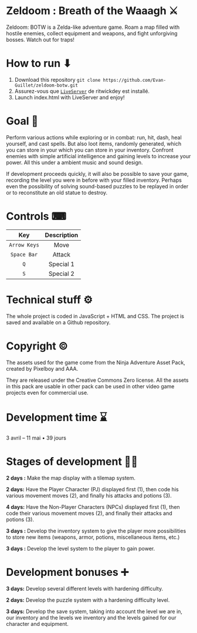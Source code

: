 # Zeldoom : Breath of the Waaagh ⚔
Zeldoom: BOTW is a Zelda-like adventure game. Roam a map filled with hostile enemies, collect equipment and weapons, and fight unforgiving bosses. Watch out for traps!



# How to run ⬇
1. Download this repository `git clone https://github.com/Evan-Guillet/zeldoom-botw.git`
2. Assurez-vous que [`LiveServer`](https://github.com/ritwickdey/vscode-live-server) de ritwickdey est installé. 
3. Launch index.html with LiveServer and enjoy!



# Goal 🎯
Perform various actions while exploring or in combat: run, hit, dash, heal yourself, and cast spells. But also loot items, randomly generated, which you can store in your which you can store in your inventory. Confront enemies with simple artificial intelligence and gaining levels to increase your power. All this under a ambient music and sound design.

If development proceeds quickly, it will also be possible to save your game, recording the level you were in before with your filled inventory. Perhaps even the possibility of solving sound-based puzzles to be replayed in order or to reconstitute an old statue to destroy.



# Controls ⌨
| Key | Description |
| :---: | :---: |
| `Arrow Keys` | Move |
| `Space Bar` | Attack |
| `Q` | Special 1 |
| `S` | Special 2 |



# Technical stuff ⚙️
The whole project is coded in JavaScript + HTML and CSS. The project is saved and available on a Github repository.



# Copyright ©️
The assets used for the game come from the Ninja Adventure Asset Pack, created by Pixelboy and AAA.

They are released under the Creative Commons Zero license. All the assets in this pack are usable in other pack can be used in other video game projects even for commercial use.



# Development time ⌛
3 avril – 11 mai • 39 jours



# Stages of development 👨‍💻

**2 days :**
Make the map display with a tilemap system.

**2 days:**
Have the Player Character (PJ) displayed first (1), then code his various movement moves (2), and finally his attacks and potions (3).

**4 days:**
Have the Non-Player Characters (NPCs) displayed first (1), then code their various movement moves (2), and finally their attacks and potions (3).

**3 days :**
Develop the inventory system to give the player more possibilities to store new items (weapons, armor, potions, miscellaneous items, etc.)

**3 days :**
Develop the level system to the player to gain power.

# Development bonuses ➕

**3 days:**
Develop several different levels with hardening difficulty.

**2 days:**
Develop the puzzle system with a hardening difficulty level.

**3 days:**
Develop the save system, taking into account the level we are in, our inventory and the levels we inventory and the levels gained for our character and equipment.